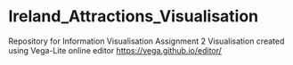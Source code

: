 # Ireland_Attractions_Visualisation
Repository for Information Visualisation Assignment 2 
Visualisation created using Vega-Lite online editor https://vega.github.io/editor/ 
